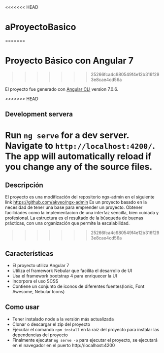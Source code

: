<<<<<<< HEAD
# aProyectoBasico
=======
# Proyecto Básico con Angular 7 
>>>>>>> 25266fca4c980549f4e12b316f293e8cae4cd56a

El proyecto fue generado con [Angular CLI](https://github.com/angular/angular-cli) version 7.0.6.

<<<<<<< HEAD
## Development servera
Run `ng serve` for a dev server. Navigate to `http://localhost:4200/`. The app will automatically reload if you change any of the source files.
=======
## Descripción

El proyecto es una modificación del repositorio ngx-admin en el siguiente link https://github.com/akveo/ngx-admin
Es un proyecto basado en la necesidad de tener una base para emprender un proyecto. Obtener facilidades
como la implementacion de una interfaz sencilla, bien cuidada y profesional. La estructura es el resultado de la
búsqueda de buenas prácticas, con una organización que permite la escalabilidad.
>>>>>>> 25266fca4c980549f4e12b316f293e8cae4cd56a

## Características

- El proyecto utiliza Angular 7
- Utiliza el framework Nebular que facilita el desarrollo de UI
- Usa el framework bootstrap 4 para enriquecer la UI
- Incorpora el uso SCSS
- Contiene un conjunto de iconos de diferentes fuentes(Ionic, Font Awesome, Nebular Icons)

## Como usar

- Tener instalado node a la versión más actualizada
- Clonar o descargar el zip del proyecto
- Ejecutar el comando `npm install` en la raiz del proyecto para instalar las dependencias del proyecto
- Finalmente ejecutar `ng serve -o` para ejecutar el proyecto, se ejecutará en el navegador en el puerto http://localhost:4200
